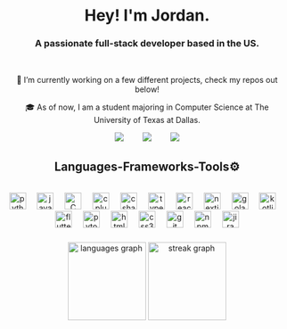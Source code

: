 <h1 align="center">
   Hey! I'm Jordan.
</h1>

<h3 align="center">A passionate full-stack developer based in the US. </h3>

<br/>

<div align="center">
 
 🔭 I’m currently working on a few different projects, check my repos out below!
 
 🎓 As of now, I am a student majoring in Computer Science at The University of Texas at Dallas.

 </div>

<div align="center"> 
  <a href="mailto:jordan@jordanjoelson.com" style="margin: 0 15px; text-decoration: none;">
    <img src="https://img.shields.io/badge/Gmail-333333?style=for-the-badge&logo=gmail&logoColor=red" />
  </a>
  <a href="https://linkedin.com/in/jordanjoelson" target="_blank" style="margin: 0 15px; text-decoration: none;">
    <img src="https://img.shields.io/badge/LinkedIn-0077B5?style=for-the-badge&logo=linkedin&logoColor=white" />
  </a>
  <a href="https://jordanjoelson.com" target="_blank" style="margin: 0 15px; text-decoration: none;">
     <img src="https://img.shields.io/badge/Portfolio-FF5722?style=for-the-badge&logo=todoist&logoColor=white" /> 
  </a>
</div>

<h2 align="center"> Languages-Frameworks-Tools⚙️ </h2>
<br/>

<div align="center">
  <img src="https://cdn.jsdelivr.net/gh/devicons/devicon/icons/python/python-original.svg" height="30" alt="python logo"  />
  <img width="12" />
  <img src="https://cdn.jsdelivr.net/gh/devicons/devicon/icons/javascript/javascript-original.svg" height="30" alt="javascript logo"  />
  <img width="12" />
  <img src="https://cdn.jsdelivr.net/gh/devicons/devicon@latest/icons/c/c-original.svg"  height="30" alt="C logo" />
  <img width="12" />
  <img src="https://cdn.jsdelivr.net/gh/devicons/devicon/icons/cplusplus/cplusplus-original.svg" height="30" alt="cplusplus logo"  />
  <img width="12" />
  <img src="https://cdn.jsdelivr.net/gh/devicons/devicon@latest/icons/csharp/csharp-original.svg" height="30" alt="csharp logo" />
  <img width="12" />
  <img src="https://cdn.jsdelivr.net/gh/devicons/devicon/icons/typescript/typescript-original.svg" height="30" alt="typescript logo"  />
  <img width="12" />
  <img src="https://cdn.jsdelivr.net/gh/devicons/devicon/icons/react/react-original.svg" height="30" alt="react logo"  />
  <img width="12" />
  <img src="https://cdn.jsdelivr.net/gh/devicons/devicon/icons/nextjs/nextjs-original.svg" height="30" alt="nextjs logo"  />
  <img width="12" />
  <img src="https://cdn.jsdelivr.net/gh/devicons/devicon@latest/icons/go/go-original-wordmark.svg" height="30" alt="golang logo" />
  <img width="12" />     
  <img src="https://cdn.jsdelivr.net/gh/devicons/devicon/icons/kotlin/kotlin-original.svg" height="30" alt="kotlin logo"  />
  <img width="12" />
  <img src="https://cdn.jsdelivr.net/gh/devicons/devicon/icons/flutter/flutter-original.svg" height="30" alt="flutter logo"  />
  <img width="12" />
  <img src="https://cdn.jsdelivr.net/gh/devicons/devicon@latest/icons/pytorch/pytorch-original.svg" height="30" alt="pytorch logo" />
  <img width="12" />      
  <img src="https://cdn.jsdelivr.net/gh/devicons/devicon/icons/html5/html5-original.svg" height="30" alt="html5 logo"  />
  <img width="12" />
  <img src="https://cdn.jsdelivr.net/gh/devicons/devicon/icons/css3/css3-original.svg" height="30" alt="css3 logo"  />
  <img width="12" />
  <img src="https://cdn.jsdelivr.net/gh/devicons/devicon/icons/git/git-original.svg" height="30" alt="git logo"  />
  <img width="12" />
  <img src="https://cdn.jsdelivr.net/gh/devicons/devicon/icons/npm/npm-original-wordmark.svg" height="30" alt="npm logo"  />
  <img width="12" />
  <img src="https://cdn.jsdelivr.net/gh/devicons/devicon@latest/icons/jira/jira-original.svg" height="30" alt="jira logo" />
          
</div>

###

<div align="center">
    <img src="https://github-readme-stats.vercel.app/api/top-langs?username=jordanjoelson&locale=en&hide_title=false&layout=compact&card_width=320&langs_count=5&theme=nord&hide_border=false&order=2" height="140" alt="languages graph"  />
    <img src="https://streak-stats.demolab.com?user=jordanjoelson&locale=en&mode=daily&theme=nord&hide_border=false&border_radius=5&order=3" height="140" alt="streak graph"  />
</div>

###
